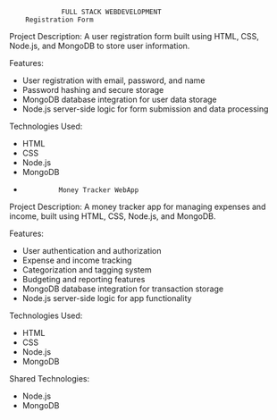                  FULL STACK WEBDEVELOPMENT
        Registration Form

Project Description:
A user registration form built using HTML, CSS, Node.js, and MongoDB to store user information.

Features:

- User registration with email, password, and name
- Password hashing and secure storage
- MongoDB database integration for user data storage
- Node.js server-side logic for form submission and data processing

Technologies Used:

- HTML
- CSS
- Node.js
- MongoDB
- 
               Money Tracker WebApp

Project Description:
A money tracker app for managing expenses and income, built using HTML, CSS, Node.js, and MongoDB.

Features:

- User authentication and authorization
- Expense and income tracking
- Categorization and tagging system
- Budgeting and reporting features
- MongoDB database integration for transaction storage
- Node.js server-side logic for app functionality

Technologies Used:

- HTML
- CSS
- Node.js
- MongoDB

Shared Technologies:

- Node.js
- MongoDB

